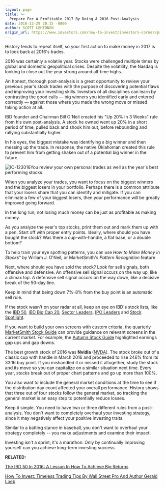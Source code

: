 ```yaml
---
layout: page
title: >-
  Prepare For A Profitable 2017 By Doing A 2016 Post-Analysis
date: 2016-12-29 20:15 -0800
author: SCOTT LEHTONEN
origin_url: https://www.investors.com/how-to-invest/investors-corner/prepare-for-a-profitable-2017-by-doing-a-2016-post-analysis/
---
```


History tends to repeat itself, so your first action to make money in 2017 is to look back at 2016's trades.

2016 was certainly a volatile year. Stocks were challenged multiple times by global and domestic geopolitical crises. Despite the volatility, the Nasdaq is looking to close out the year strong around all-time highs.

An honest, thorough post-analysis is a great opportunity to review your previous year's stock trades with the purpose of discovering potential flaws and improving your investing skills. Investors of all disciplines can learn by contrasting the good calls — big winners you identified early and entered correctly — against those where you made the wrong move or missed taking action at all.

IBD founder and Chairman Bill O'Neil created his "Up 20% In 3 Weeks" rule from his own post-analysis. A stock he owned went up 20% in a short period of time, pulled back and shook him out, before rebounding and rallying substantially higher.

In his eyes, the biggest mistake was identifying a big winner and then messing up the trade. In response, the native Oklahoman created this rule to prevent him from getting shaken out of a potential big winner in the future.

![IC-123016](https://www.investors.com/wp-content/uploads/2016/12/IC-123016.jpg)You review your own personal trades as well as the year's best performing stocks.

When you analyze your trades, you want to focus on the biggest winners and the biggest losers in your portfolio. Perhaps there is a common attribute that your losers share that you can identify and mitigate. If you can eliminate a few of your biggest losers, then your performance will be greatly improved going forward.

In the long run, not losing much money can be just as profitable as making money.

As you analyze the year's top stocks, print them out and mark them up with a pen. Start off with proper entry points. Ideally, where should you have bought the stock? Was there a cup-with-handle, a flat base, or a double bottom?

To help train your eye spotting patterns, you can use _How to Make Money in Stocks_" by William J. O'Neil, or MarketSmith's _Pattern Recognition_ feature.

Next, where should you have sold the stock? Look for sell signals, both offensive and defensive. An offensive sell signal occurs on the way up, like a climax top. A defensive sell signal occurs on the way down, like a decisive break of the 50-day line.

Keep in mind that being down 7%-8% from the buy point is an automatic sell rule.

If the stock wasn't on your radar at all, keep an eye on IBD's stock lists, like the [IBD 50](http://marketsmith.investors.com//Learn/StockGuide/Default.aspx), [IBD Big Cap 20](http://research.investors.com/stock-lists/big-cap-20/), [Sector Leaders](http://research.investors.com/stock-lists/sector-leaders), [IPO Leaders](http://research.investors.com/stock-lists/ipo-leaders/) and [Stock Spotlight](http://research.investors.com/stock-lists/stock-spotlight/).

If you want to build your own screens with custom criteria, the quarterly [MarketSmith Stock Guide](http://marketsmith.investors.com//Learn/StockGuide/Default.aspx) can provide guidance on relevant screens in the current market. For example, the [Autumn Stock Guide](http://marketsmith.investors.com/special/stockguide-autumn2016.pdf) highlighted earnings gap ups and gap downs.

The best growth stock of 2016 was **Nvidia** ([NVDA](https://research.investors.com/quote.aspx?symbol=NVDA)). The stock broke out of a classic cup with handle in March 2016 and proceeded to rise 246% from its 33.16 buy point.
If you mishandled it or missed it altogether, study the stock and its move so you can capitalize on a similar situation next time. Every year, stocks break out of proper chart patterns and go up more than 100%.

You also want to include the general market conditions at the time to see if the distribution day count affected your overall performance. History shows that three out of four stocks follow the general market, so tracking the general market is an easy step to potentially reduce losses.

Keep it simple. You need to have two or three different rules from a post-analysis. You don't want to completely overhaul your investing strategy, since it may negatively affect your positive investing traits.

Similar to a batting stance in baseball, you don't want to overhaul your strategy completely -- you make adjustments and examine their impact.

Investing isn't a sprint; it's a marathon. Only by continually improving yourself can you achieve long-term investing success.

**RELATED:**

[The IBD 50 In 2016: A Lesson In How To Achieve Big Returns](https://www.investors.com/stock-lists/ibd-50/ibd-50-how-to-achieve-big-returns/)

[How To Invest: Timeless Trading Tips By Wall Street Pro And Author Gerald Loeb](https://www.investors.com/news/management/leaders-and-success/why-gerald-loebs-battle-for-investment-survival-rings-true-in-todays-markets/)

